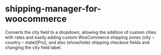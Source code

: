 # shipping-manager-for-woocommerce
Converts the city field to a dropdown, allowing the addition of custom cities with rates and easily adding custom WooCommerce shipping zones (city – country – state)[Pro], and also (show/hide) shipping checkout fields and changing the city field label.

